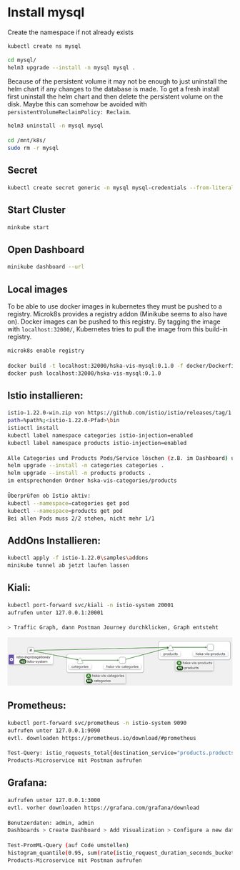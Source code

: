 # Install mysql

Create the namespace if not already exists

```bash
kubectl create ns mysql
```

```bash
cd mysql/
helm3 upgrade --install -n mysql mysql .
```

Because of the persistent volume it may not be enough to just uninstall the helm chart if any changes to the database is made. To get a fresh install first uninstall the helm chart and then delete the persistent volume on the disk. Maybe this can somehow be avoided with `persistentVolumeReclaimPolicy: Reclaim`.

```bash
helm3 uninstall -n mysql mysql

cd /mnt/k8s/
sudo rm -r mysql
```

## Secret

```bash
kubectl create secret generic -n mysql mysql-credentials --from-literal=MYSQL_ROOT_PASSWORD='c8de110f37300a53a971749'
```

## Start Cluster

```bash
minkube start
```

## Open Dashboard

```bash
minikube dashboard --url
```

## Local images

To be able to use docker images in kubernetes they must be pushed to a registry. Microk8s provides a registry addon (Minikube seems to also have on). Docker images can be pushed to this registry. By tagging the image with `localhost:32000/`, Kubernetes tries to pull the image from this build-in registry.

```bash
microk8s enable registry

docker build -t localhost:32000/hska-vis-mysql:0.1.0 -f docker/DockerfileMySQL .
docker push localhost:32000/hska-vis-mysql:0.1.0
```

## Istio installieren:
```bash
istio-1.22.0-win.zip von https://github.com/istio/istio/releases/tag/1.22.0 installieren
path=%path%;<istio-1.22.0-Pfad>\bin
istioctl install
kubectl label namespace categories istio-injection=enabled
kubectl label namespace products istio-injection=enabled

Alle Categories und Products Pods/Service löschen (z.B. im Dashboard) und neu erstellen mit 
helm upgrade --install -n categories categories .
helm upgrade --install -n products products .
im entsprechenden Ordner hska-vis-categories/products

Überprüfen ob Istio aktiv:
kubectl --namespace=categories get pod
kubectl --namespace=products get pod
Bei allen Pods muss 2/2 stehen, nicht mehr 1/1
```

## AddOns Installieren:
```bash
kubectl apply -f istio-1.22.0\samples\addons
minikube tunnel ab jetzt laufen lassen
```

## Kiali:
```bash
kubectl port-forward svc/kiali -n istio-system 20001
aufrufen unter 127.0.0.1:20001

> Traffic Graph, dann Postman Journey durchklicken, Graph entsteht
```
![img.png](Kiali.png)

## Prometheus:
```bash
kubectl port-forward svc/prometheus -n istio-system 9090
aufrufen unter 127.0.0.1:9090
evtl. downloaden https://prometheus.io/download/#prometheus

Test-Query: istio_requests_total{destination_service="products.products.svc.cluster.local"}
Products-Microservice mit Postman aufrufen
```

## Grafana:
```bash
aufrufen unter 127.0.0.1:3000
evtl. vorher downloaden https://grafana.com/grafana/download

Benutzerdaten: admin, admin
Dashboards > Create Dashboard > Add Visualization > Configure a new data source > Prometheus > Connection=http://127.0.0.1:9090 > Save & test

Test-PromML-Query (auf Code umstellen)
histogram_quantile(0.95, sum(rate(istio_request_duration_seconds_bucket{destination_service="products.your-namespace.svc.cluster.local"}[5m])) by (le))
Products-Microservice mit Postman aufrufen
```